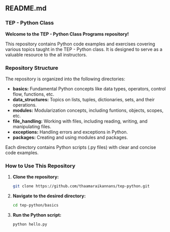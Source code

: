 ## README.md

### TEP - Python Class

**Welcome to the TEP - Python Class Programs repository!**

This repository contains Python code examples and exercises covering various topics taught in the TEP - Python class. It is designed to serve as a valuable resource to the all instructors.

### Repository Structure

The repository is organized into the following directories:

* **basics:** Fundamental Python concepts like data types, operators, control flow, functions, etc.
* **data_structures:** Topics on lists, tuples, dictionaries, sets, and their operations.
* **modules:** Modularization concepts, including funtions, objects, scopes, etc.
* **file_handling:** Working with files, including reading, writing, and manipulating files.
* **exceptions:** Handling errors and exceptions in Python.
* **packages:** Creating and using modules and packages.

Each directory contains Python scripts (.py files) with clear and concise code examples.


### How to Use This Repository

1. **Clone the repository:**
   ```bash
   git clone https://github.com/thaamaraikannans/tep-python.git
   ```
2. **Navigate to the desired directory:**
   ```bash
   cd tep-python/basics
   ```
3. **Run the Python script:**
   ```bash
   python hello.py
   ```

